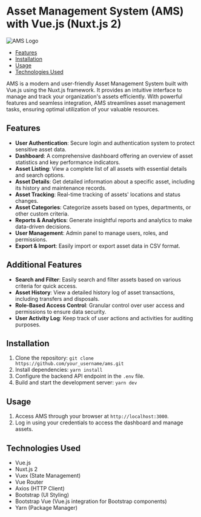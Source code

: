 # Asset Management System (AMS) with Vue.js (Nuxt.js 2)

![AMS Logo](link_to_logo.png)

- [Features](#features)
- [Installation](#installation)
- [Usage](#usage)
- [Technologies Used](#technologies-used)

AMS is a modern and user-friendly Asset Management System built with Vue.js using the Nuxt.js framework. It provides an intuitive interface to manage and track your organization's assets efficiently. With powerful features and seamless integration, AMS streamlines asset management tasks, ensuring optimal utilization of your valuable resources.

## Features

- **User Authentication**: Secure login and authentication system to protect sensitive asset data.
- **Dashboard**: A comprehensive dashboard offering an overview of asset statistics and key performance indicators.
- **Asset Listing**: View a complete list of all assets with essential details and search options.
- **Asset Details**: Get detailed information about a specific asset, including its history and maintenance records.
- **Asset Tracking**: Real-time tracking of assets' locations and status changes.
- **Asset Categories**: Categorize assets based on types, departments, or other custom criteria.
- **Reports & Analytics**: Generate insightful reports and analytics to make data-driven decisions.
- **User Management**: Admin panel to manage users, roles, and permissions.
- **Export & Import**: Easily import or export asset data in CSV format.

## Additional Features

- **Search and Filter**: Easily search and filter assets based on various criteria for quick access.
- **Asset History**: View a detailed history log of asset transactions, including transfers and disposals.
- **Role-Based Access Control**: Granular control over user access and permissions to ensure data security.
- **User Activity Log**: Keep track of user actions and activities for auditing purposes.

## Installation

1. Clone the repository: `git clone https://github.com/your_username/ams.git`
2. Install dependencies: `yarn install`
3. Configure the backend API endpoint in the `.env` file.
4. Build and start the development server: `yarn dev`

## Usage

1. Access AMS through your browser at `http://localhost:3000`.
2. Log in using your credentials to access the dashboard and manage assets.

## Technologies Used

- Vue.js
- Nuxt.js 2
- Vuex (State Management)
- Vue Router
- Axios (HTTP Client)
- Bootstrap (UI Styling)
- Bootstrap Vue (Vue.js integration for Bootstrap components)
- Yarn (Package Manager)
